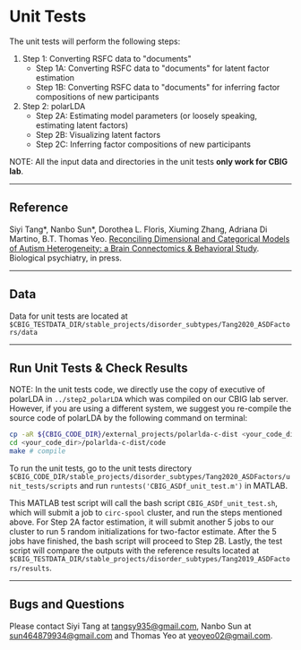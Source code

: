 # Unit Tests
The unit tests will perform the following steps:
1. Step 1: Converting RSFC data to "documents"
	* Step 1A: Converting RSFC data to "documents" for latent factor estimation
	* Step 1B: Converting RSFC data to "documents" for inferring factor compositions of new participants
2. Step 2: polarLDA
	* Step 2A: Estimating model parameters (or loosely speaking, estimating latent factors)
	* Step 2B: Visualizing latent factors
	* Step 2C: Inferring factor compositions of new participants

NOTE: All the input data and directories in the unit tests **only work for CBIG lab**.

----
## Reference
Siyi Tang*, Nanbo Sun*, Dorothea L. Floris, Xiuming Zhang, Adriana Di Martino, B.T. Thomas Yeo. [Reconciling Dimensional and Categorical Models of Autism Heterogeneity: a Brain Connectomics & Behavioral Study](https://doi.org/10.1016/j.biopsych.2019.11.009). Biological psychiatry, in press.

----
## Data
Data for unit tests are located at `$CBIG_TESTDATA_DIR/stable_projects/disorder_subtypes/Tang2020_ASDFactors/data`

----
## Run Unit Tests & Check Results
NOTE: In the unit tests code, we directly use the copy of executive of polarLDA in `../step2_polarLDA` which was compiled on our CBIG lab server. However, if you are using a different system, we suggest you re-compile the source code of polarLDA by the following command on terminal:
```bash
cp -aR ${CBIG_CODE_DIR}/external_projects/polarlda-c-dist <your_code_dir> # copy to your own code directory
cd <your_code_dir>/polarlda-c-dist/code
make # compile
```
To run the unit tests, go to the unit tests directory `$CBIG_CODE_DIR/stable_projects/disorder_subtypes/Tang2020_ASDFactors/unit_tests/scripts` and run `runtests('CBIG_ASDf_unit_test.m')` in MATLAB.

This MATLAB test script will call the bash script `CBIG_ASDf_unit_test.sh`, which will submit a job to `circ-spool` cluster, and run the steps mentioned above. For Step 2A factor estimation, it will submit another 5 jobs to our cluster to run 5 random initializations for two-factor estimate. After the 5 jobs have finished, the bash script will proceed to Step 2B. Lastly, the test script will compare the outputs with the reference results located at `$CBIG_TESTDATA_DIR/stable_projects/disorder_subtypes/Tang2019_ASDFactors/results`.

----
## Bugs and Questions
Please contact Siyi Tang at tangsy935@gmail.com, Nanbo Sun at sun464879934@gmail.com and Thomas Yeo at yeoyeo02@gmail.com.
